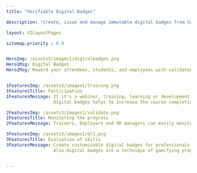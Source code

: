 ```yaml
---
title: "Verifiable Digital Badges"

description: "Create, issue and manage immutable digital badges from CertifyMe"

layout: V2LayoutPages

sitemap.priority : 0.9


HeroImg: /assets3/images1/digitalbadges.png
Hero1Msg: Digital Badges
Hero2Msg: Reward your attendees, students, and employees with validated badges for participation, skill evaluation, tracking progress, or recognition.


1FeaturesImg: /assets3/images1/training.png
1FeaturesTitle: Participation
1FeaturesMessage: If it's a webinar, training, learning or development session, give attendees a digital badge as a thank you for attending. 
                  Digital badges helps to increase the course completion rate

2FeaturesImg: /assets3/images1/validate.png
2FeaturesTitle: Monitoring the progress
2FeaturesMessage: Trainers, Employers and HR managers can easily monitor or track the accomplishments and professional growth of their employees.

3FeaturesImg: /assets3/images1/ql1.png
3FeaturesTitle: Evaluation of skills
3FeaturesMessage: Create customizable digital badges for professionals or students depending on their skills or competencies in accordance with set standards.
                  Also digital badges are a technique of gamifying programs through incremental awards.


---
```


